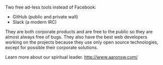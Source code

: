 Two free ad-less tools instead of Facebook:
* GitHub (public and private wall)
* Slack (a modern IRC)

They are both corporate products and are free to the public so they are almost always free of bugs.
They also have the best web developers working on the projects because they use only open source technologies, except for possible their corporate solutions.

Learn more about our spiritual leader.
http://www.aaronsw.com/



